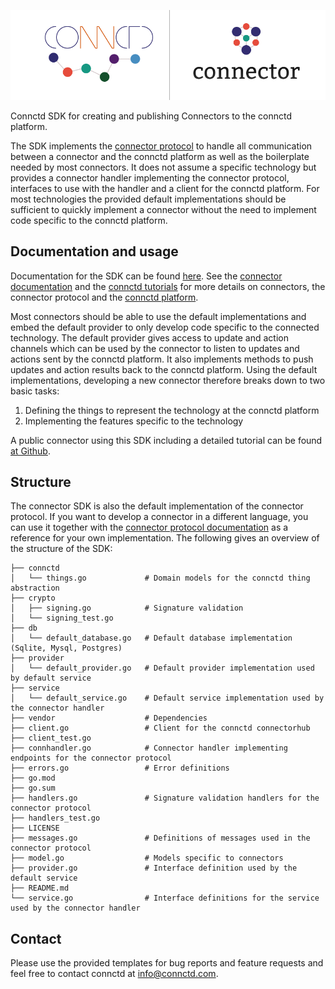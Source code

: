 <p align="center">
  <a href="https://docs.connctd.io">
    <img alt="connctd docs" src="./.github/connector-go-banner.png" />
  </a>
</p>

Connctd SDK for creating and publishing Connectors to the connctd platform.

The SDK implements the [connector protocol](https://docs.connctd.io/connector/connector_protocol/) to handle all communication between a connector and the connctd platform as well as the boilerplate needed by most connectors.
It does not assume a specific technology but provides a connector handler implementing the connector protocol, interfaces to use with the handler and a client for the connctd platform.
For most technologies the provided default implementations should be sufficient to quickly implement a connector without the need to implement code specific to the connctd platform.

<!-- TODO Explain structure -->
## Documentation and usage

Documentation for the SDK can be found [here](https://pkg.go.dev/github.com/connctd/connector-go).
See the [connector documentation](https://docs.connctd.io/connector/connectors/) and the [connctd tutorials](https://tutorial.connctd.io/) for more details on connectors, the connector protocol and the [connctd platform](https://connctd.com/).

Most connectors should be able to use the default implementations and embed the default provider to only develop code specific to the connected technology.
The default provider gives access to update and action channels which can be used by the connector to listen to updates and actions sent by the connctd platform. It also implements methods to push updates and action results back to the connctd platform.
Using the default implementations, developing a new connector therefore breaks down to two basic tasks:

  1.  Defining the things to represent the technology at the connctd platform
  2.  Implementing the features specific to the technology

A public connector using this SDK including a detailed tutorial can be found [at Github](https://github.com/connctd/giphy-connector/).

## Structure

The connector SDK is also the default implementation of the connector protocol.
If you want to develop a connector in a different language, you can use it together with the [connector protocol documentation](https://docs.connctd.io/connector/connector_protocol/) as a reference for your own implementation.
The following gives an overview of the structure of the SDK:

```
├── connctd
│   └── things.go             # Domain models for the connctd thing abstraction
├── crypto
│   ├── signing.go            # Signature validation
│   └── signing_test.go
├── db
│   └── default_database.go   # Default database implementation (Sqlite, Mysql, Postgres)
├── provider
│   └── default_provider.go   # Default provider implementation used by default service
├── service
│   └── default_service.go    # Default service implementation used by the connector handler
├── vendor                    # Dependencies
├── client.go                 # Client for the connctd connectorhub
├── client_test.go
├── connhandler.go            # Connector handler implementing endpoints for the connector protocol
├── errors.go                 # Error definitions
├── go.mod
├── go.sum
├── handlers.go               # Signature validation handlers for the connector protocol
├── handlers_test.go
├── LICENSE
├── messages.go               # Definitions of messages used in the connector protocol
├── model.go                  # Models specific to connectors
├── provider.go               # Interface definition used by the default service
├── README.md
└── service.go                # Interface definitions for the service used by the connector handler
```

## Contact

Please use the provided templates for bug reports and feature requests and feel free to contact connctd at info@connctd.com.
